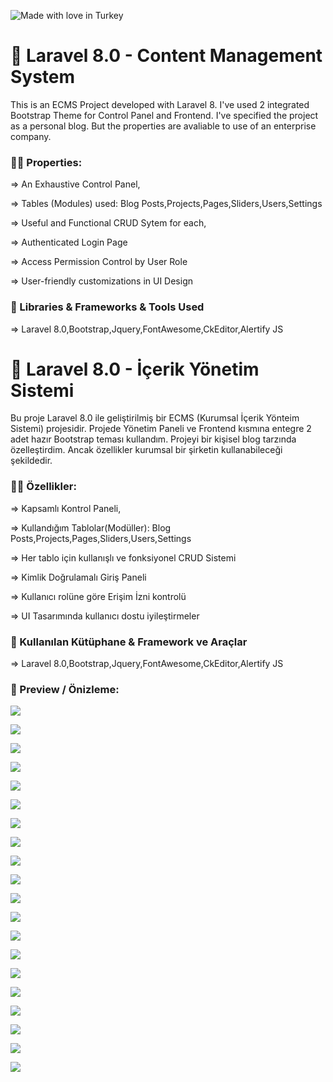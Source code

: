 ![Made with love in Turkey](https://madewithlove.now.sh/tr?heart=true&colorA=%23746d6d&template=for-the-badge)

# :book: Laravel 8.0 - Content Management System

This is an ECMS Project developed with Laravel 8. I've used 2 integrated Bootstrap Theme for Control Panel and Frontend. I've specified the project as a personal blog. But the properties are avaliable to use of an enterprise company.

###  :sassy_man: Properties:

⇒ An Exhaustive Control Panel,

⇒ Tables (Modules) used: Blog Posts,Projects,Pages,Sliders,Users,Settings

⇒ Useful and Functional CRUD Sytem for each,

⇒ Authenticated Login Page

⇒ Access Permission Control by User Role

⇒ User-friendly customizations in UI Design

### :hammer: Libraries & Frameworks & Tools Used

⇒ Laravel 8.0,Bootstrap,Jquery,FontAwesome,CkEditor,Alertify JS

# :book: Laravel 8.0 - İçerik Yönetim Sistemi 

Bu proje Laravel 8.0 ile geliştirilmiş bir ECMS (Kurumsal İçerik Yönteim Sistemi) projesidir. Projede Yönetim Paneli ve Frontend kısmına entegre 2 adet hazır Bootstrap teması kullandım. Projeyi bir kişisel blog tarzında özelleştirdim. Ancak özellikler kurumsal bir şirketin kullanabileceği şekildedir.

###  :sassy_man: Özellikler:

⇒ Kapsamlı Kontrol Paneli,

⇒ Kullandığım Tablolar(Modüller): Blog Posts,Projects,Pages,Sliders,Users,Settings

⇒ Her tablo için kullanışlı ve fonksiyonel CRUD Sistemi

⇒ Kimlik Doğrulamalı Giriş Paneli

⇒ Kullanıcı rolüne göre Erişim İzni kontrolü

⇒ UI Tasarımında kullanıcı dostu iyileştirmeler

### :hammer: Kullanılan Kütüphane & Framework ve Araçlar

⇒ Laravel 8.0,Bootstrap,Jquery,FontAwesome,CkEditor,Alertify JS

### :camera_flash: Preview / Önizleme:

![](front2.gif)

![](screenshots/1.png)

![](screenshots/2.png)

![](screenshots/3.png)

![](screenshots/4.png)

![](screenshots/5.png)

![](screenshots/6.png)

![](screenshots/7.png)

![](screenshots/8.png)

![](screenshots/9.png)

![](screenshots/10.png)

![](screenshots/11.png)

![](screenshots/düzenleme1.gif)

![](screenshots/erisim_yetkiniz_yok.gif)

![](screenshots/frontend2.gif)

![](screenshots/giris_paneli.gif)

![](screenshots/guvenli_cikis.gif)

![](screenshots/parola_degistir.gif)

![](screenshots/silme_islemleri.gif)

![](screenshots/veri_ekleme.gif)
